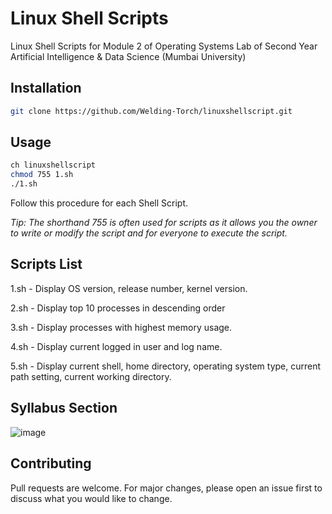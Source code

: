 # Linux Shell Scripts

Linux Shell Scripts for Module 2 of Operating Systems Lab of Second Year Artificial Intelligence & Data Science (Mumbai University)

## Installation
```bash
git clone https://github.com/Welding-Torch/linuxshellscript.git
```

## Usage
```bash
ch linuxshellscript
chmod 755 1.sh 
./1.sh
```

Follow this procedure for each Shell Script.

*Tip: The shorthand 755 is often used for scripts as it allows you the owner to write or modify the script and for everyone to execute the script.*

## Scripts List

1.sh - Display OS version, release number, kernel version.

2.sh - Display top 10 processes in descending order

3.sh - Display processes with highest memory usage.

4.sh - Display current logged in user and log name.

5.sh - Display current shell, home directory, operating system type, current path setting, current working directory.

## Syllabus Section

![image](https://user-images.githubusercontent.com/46340124/214917905-47488dce-de1b-43b3-bbd3-c78b2fa4fe77.png)

 
## Contributing

Pull requests are welcome. For major changes, please open an issue first
to discuss what you would like to change.
